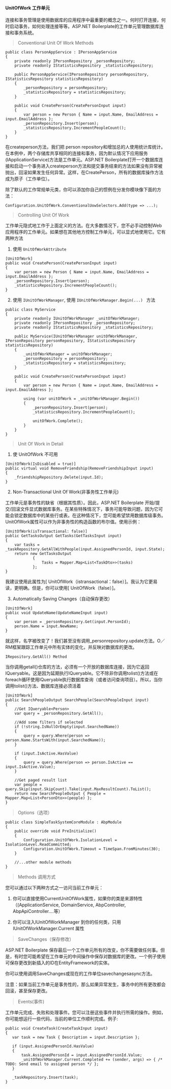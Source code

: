 #### UnitOfWork 工作单元

连接和事务管理是使用数据库的应用程序中最重要的概念之一。何时打开连接，何时启动事务，如何处理连接等等。ASP.NET Boilerplate的工作单元管理数据库连接和事务系统。


> Conventional Unit Of Work Methods

```
public class PersonAppService : IPersonAppService
{
    private readonly IPersonRepository _personRepository;
    private readonly IStatisticsRepository _statisticsRepository;

    public PersonAppService(IPersonRepository personRepository, IStatisticsRepository statisticsRepository)
    {
        _personRepository = personRepository;
        _statisticsRepository = statisticsRepository;
    }

    public void CreatePerson(CreatePersonInput input)
    {
        var person = new Person { Name = input.Name, EmailAddress = input.EmailAddress };
        _personRepository.Insert(person);
        _statisticsRepository.IncrementPeopleCount();
    }
}
```
在createperson方法，我们把 person repository和增加总的人使用统计库统计。在本例中，两个存储库共享相同的连接和事务，因为默认情况下应用服务(IApplicationService)方法是工作单元。ASP.NET Boilerplate打开一个数据库连接和启动一个事务进入createperson方法和提交事务结束的方法如果没有异常被抛出，回滚如果发生任何异常。这样，在CreatePerson，所有的数据库操作方法成为原子（工作单位）。

除了默认的工作常规单元类，你可以添加你自己的惯例在分发你模块像下面的方法：

```
Configuration.UnitOfWork.ConventionalUowSelectors.Add(type => ...);
```

> Controlling Unit Of Work

工作单元隐式地工作于上面定义的方法。在大多数情况下，您不必手动控制Web应用程序的工作单元。如果想在其他地方控制工作单元，可以显式地使用它。它有两种方法

1. 使用 `UnitOfWorkAttribute`

```
[UnitOfWork]
public void CreatePerson(CreatePersonInput input)
{
    var person = new Person { Name = input.Name, EmailAddress = input.EmailAddress };
    _personRepository.Insert(person);
    _statisticsRepository.IncrementPeopleCount();
}
```

2. 使用 `IUnitOfWorkManager`, 使用 `IUnitOfWorkManager.Begin(...) ` 方法

```
public class MyService
{
    private readonly IUnitOfWorkManager _unitOfWorkManager;
    private readonly IPersonRepository _personRepository;
    private readonly IStatisticsRepository _statisticsRepository;

    public MyService(IUnitOfWorkManager unitOfWorkManager, IPersonRepository personRepository, IStatisticsRepository statisticsRepository)
    {
        _unitOfWorkManager = unitOfWorkManager;
        _personRepository = personRepository;
        _statisticsRepository = statisticsRepository;
    }

    public void CreatePerson(CreatePersonInput input)
    {
        var person = new Person { Name = input.Name, EmailAddress = input.EmailAddress };

        using (var unitOfWork = _unitOfWorkManager.Begin())
        {
            _personRepository.Insert(person);
            _statisticsRepository.IncrementPeopleCount();

            unitOfWork.Complete();
        }
    }
}
```

> Unit Of Work in Detail

1. 使 UnitOfWork 不可用

```
[UnitOfWork(IsDisabled = true)]
public virtual void RemoveFriendship(RemoveFriendshipInput input)
{
    _friendshipRepository.Delete(input.Id);
}
```

2. Non-Transactional Unit Of Work(非事务性工作单元)

工作单元是事务性的缺省（根据其性质）。因此，ASP.NET Boilerplate 开始/提交/回滚文件显式数据库事务。在某些特殊情况下，事务可能导致问题，因为它可能会锁定数据库中的某些行或表。在这种情况下，您可能希望禁用数据库级事务。UnitOfWork属性可以作为非事务性的构造函数的布尔值。使用示例：

```
[UnitOfWork(isTransactional: false)]
public GetTasksOutput GetTasks(GetTasksInput input)
{
    var tasks = _taskRepository.GetAllWithPeople(input.AssignedPersonId, input.State);
    return new GetTasksOutput
            {
                Tasks = Mapper.Map<List<TaskDto>>(tasks)
            };
}
```

我建议使用此属性为[ UnitOfWork（istransactional：false）]。我认为它更易读，更明确。但是，你可以使用[ UnitOfWork（false）]。

3. Automatically Saving Changes（自动保存更改）

```
[UnitOfWork]
public void UpdateName(UpdateNameInput input)
{
    var person = _personRepository.Get(input.PersonId);
    person.Name = input.NewName;
}
```

就这样，名字被改变了！我们甚至没有调用_personrepository.update方法。O／RM框架跟踪工作单元中所有实体的变化，并反映对数据库的更改。

`IRepository.GetAll() Method`

当你调用getall()仓库的方法，必须有一个开放的数据库连接，因为它返回IQueryable。这是因为延期执行IQueryable。它不除非你调用tolist()方法或在foreach循环使用IQueryable执行数据库查询（或者访问查询项目）。所以，当你调用tolist()方法、数据库连接必须活着


```
[UnitOfWork]
public SearchPeopleOutput SearchPeople(SearchPeopleInput input)
{
    //Get IQueryable<Person>
    var query = _personRepository.GetAll();

    //Add some filters if selected
    if (!string.IsNullOrEmpty(input.SearchedName))
    {
        query = query.Where(person => person.Name.StartsWith(input.SearchedName));
    }

    if (input.IsActive.HasValue)
    {
        query = query.Where(person => person.IsActive == input.IsActive.Value);
    }

    //Get paged result list
    var people = query.Skip(input.SkipCount).Take(input.MaxResultCount).ToList();
    return new SearchPeopleOutput { People = Mapper.Map<List<PersonDto>>(people) };
}
```

> Options（选项）

```
public class SimpleTaskSystemCoreModule : AbpModule
{
    public override void PreInitialize()
    {
        Configuration.UnitOfWork.IsolationLevel = IsolationLevel.ReadCommitted;
        Configuration.UnitOfWork.Timeout = TimeSpan.FromMinutes(30);
    }

    //...other module methods
}
```

> Methods 调用方式

您可以通过以下两种方式之一访问当前工作单元：

1. 你可以直接使用CurrentUnitOfWork属性，如果你的类是来源特性（(ApplicationService, DomainService, AbpController, AbpApiController.…等）

2. 你可以注入IUnitOfWorkManager 到你的任何类，只用 IUnitOfWorkManager.Current 属性

> SaveChanges（保存修改）

ASP.NET Boilerplate  保存最后一个工作单元所有的改变，你不需要做任何事。但是，有时您可能希望在工作单元的中间操作中保存对数据库的更改。一个例子使用可保存更改到新插入的ID在EntityFramework的实体。

你可以使用调用SaveChanges或现在的工作单位savechangesasync方法。

注意：如果当前工作单元是事务性的，那么如果异常发生，事务中的所有更改都会回滚，甚至保存更改。

> Events(事件)

 工作单元完成、失败和处理事件。您可以注册这些事件并执行所需的操作。例如，你可能想运行一些代码，当前的单位工作顺利完成。例子:

 ```
public void CreateTask(CreateTaskInput input)
{
    var task = new Task { Description = input.Description };

    if (input.AssignedPersonId.HasValue)
    {
        task.AssignedPersonId = input.AssignedPersonId.Value;
        _unitOfWorkManager.Current.Completed += (sender, args) => { /* TODO: Send email to assigned person */ };
    }

    _taskRepository.Insert(task);
}
 ```
